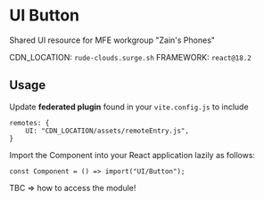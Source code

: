 # UI Button

Shared UI resource for MFE workgroup "Zain's Phones"

CDN_LOCATION: `rude-clouds.surge.sh`
FRAMEWORK: `react@18.2`

## Usage

Update **federated plugin** found in your `vite.config.js` to include

```
remotes: {
    UI: "CDN_LOCATION/assets/remoteEntry.js",
}
```

Import the Component into your React application lazily as follows:

```
const Component = () => import("UI/Button");
```

TBC => how to access the module!
